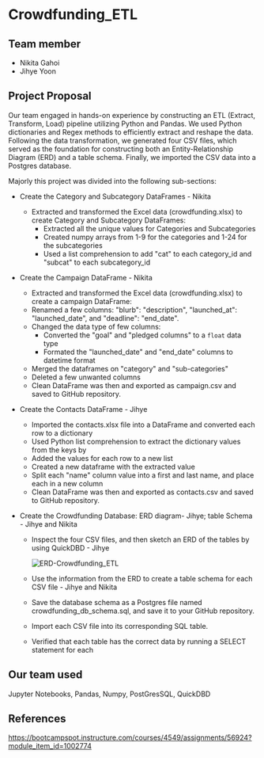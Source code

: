 # Crowdfunding_ETL

## Team member 

- Nikita Gahoi
- Jihye Yoon

## Project Proposal

Our team engaged in hands-on experience by constructing an ETL (Extract, Transform, Load) pipeline utilizing Python and Pandas. We used Python dictionaries and Regex methods to efficiently extract and reshape the data. Following the data transformation, we generated four CSV files, which served as the foundation for constructing both an Entity-Relationship Diagram (ERD) and a table schema. Finally, we imported the CSV data into a Postgres database. 

Majorly this project was divided into the following sub-sections:

- Create the Category and Subcategory DataFrames - Nikita
     - Extracted and transformed the Excel data (crowdfunding.xlsx) to create Category and Subcategory DataFrames:
          - Extracted all the unique values for Categories and Subcategories
          - Created numpy arrays from 1-9 for the categories and 1-24 for the subcategories
          - Used a list comprehension to add "cat" to each category_id and "subcat" to each subcategory_id

- Create the Campaign DataFrame - Nikita
     - Extracted and transformed the Excel data (crowdfunding.xlsx) to create a campaign DataFrame:
     - Renamed a few columns: "blurb": "description", "launched_at": "launched_date", and "deadline": "end_date".
     - Changed the data type of few columns:
          - Converted the "goal" and "pledged columns" to a `float` data type
          - Formated the "launched_date" and "end_date" columns to datetime format
     - Merged the dataframes on "category" and "sub-categories"
     - Deleted a few unwanted columns
     - Clean DataFrame was then and exported as campaign.csv and saved to GitHub repository.

- Create the Contacts DataFrame - Jihye
    - Imported the contacts.xlsx file into a DataFrame and converted each row to a dictionary
    - Used  Python list comprehension to extract the dictionary values from the keys by 
    - Added the values for each row to a new list
    - Created a new dataframe with the extracted value
    - Split each "name" column value into a first and last name, and place each in a new column
    - Clean DataFrame was then and exported as contacts.csv and saved to GitHub repository.

- Create the Crowdfunding Database: ERD diagram- Jihye; table Schema - Jihye and Nikita
    - Inspect the four CSV files, and then sketch an ERD of the tables by using QuickDBD - Jihye

        ![ERD-Crowdfunding_ETL](https://github.com/NikitaGahoi/Web_Scrapping_Challenge/assets/136101293/f58edea2-9366-48bc-af72-94d7ae076dcc)
    - Use the information from the ERD to create a table schema for each CSV file - Jihye and Nikita
    - Save the database schema as a Postgres file named crowdfunding_db_schema.sql, and save it to your GitHub repository.
    - Import each CSV file into its corresponding SQL table.
    - Verified that each table has the correct data by running a SELECT statement for each 


## Our team used 
Jupyter Notebooks, Pandas, Numpy, PostGresSQL, QuickDBD

## References

https://bootcampspot.instructure.com/courses/4549/assignments/56924?module_item_id=1002774
